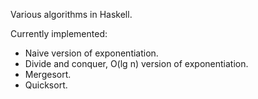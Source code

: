 Various algorithms in Haskell.

Currently implemented:
* Naive version of exponentiation.
* Divide and conquer, O(lg n) version of exponentiation. 
* Mergesort.
* Quicksort.

